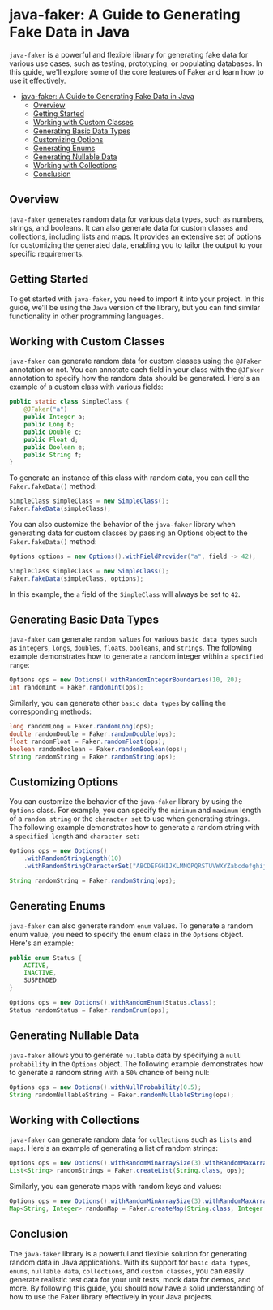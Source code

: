 # java-faker: A Guide to Generating Fake Data in Java

`java-faker` is a powerful and flexible library for generating fake data for various use cases, such as testing, prototyping, or populating databases. In this guide, we'll explore some of the core features of Faker and learn how to use it effectively.

- [java-faker: A Guide to Generating Fake Data in Java](#java-faker-a-guide-to-generating-fake-data-in-java)
  - [Overview](#overview)
  - [Getting Started](#getting-started)
  - [Working with Custom Classes](#working-with-custom-classes)
  - [Generating Basic Data Types](#generating-basic-data-types)
  - [Customizing Options](#customizing-options)
  - [Generating Enums](#generating-enums)
  - [Generating Nullable Data](#generating-nullable-data)
  - [Working with Collections](#working-with-collections)
  - [Conclusion](#conclusion)

## Overview

`java-faker` generates random data for various data types, such as numbers, strings, and booleans. It can also generate data for custom classes and collections, including lists and maps. It provides an extensive set of options for customizing the generated data, enabling you to tailor the output to your specific requirements.

## Getting Started

To get started with `java-faker`, you need to import it into your project. In this guide, we'll be using the `Java` version of the library, but you can find similar functionality in other programming languages.

## Working with Custom Classes

`java-faker` can generate random data for custom classes using the `@JFaker` annotation or not. You can annotate each field in your class with the `@JFaker` annotation to specify how the random data should be generated. Here's an example of a custom class with various fields:

```java
public static class SimpleClass {
    @JFaker("a")
    public Integer a;
    public Long b;
    public Double c;
    public Float d;
    public Boolean e;
    public String f;
}
```

To generate an instance of this class with random data, you can call the `Faker.fakeData()` method:

```java
SimpleClass simpleClass = new SimpleClass();
Faker.fakeData(simpleClass);
```

You can also customize the behavior of the `java-faker` library when generating data for custom classes by passing an Options object to the `Faker.fakeData()` method:

```java
Options options = new Options().withFieldProvider("a", field -> 42);

SimpleClass simpleClass = new SimpleClass();
Faker.fakeData(simpleClass, options);
```

In this example, the `a` field of the `SimpleClass` will always be set to `42`.

## Generating Basic Data Types

`java-faker` can generate `random values` for various `basic data types` such as `integers`, `longs`, `doubles`, `floats`, `booleans`, and `strings`. The following example demonstrates how to generate a random integer within a `specified range`:

```java
Options ops = new Options().withRandomIntegerBoundaries(10, 20);
int randomInt = Faker.randomInt(ops);
```

Similarly, you can generate other `basic data types` by calling the corresponding methods:

```java
long randomLong = Faker.randomLong(ops);
double randomDouble = Faker.randomDouble(ops);
float randomFloat = Faker.randomFloat(ops);
boolean randomBoolean = Faker.randomBoolean(ops);
String randomString = Faker.randomString(ops);
```

## Customizing Options

You can customize the behavior of the `java-faker` library by using the `Options` class. For example, you can specify the `minimum` and `maximum` length of a `random string` or the `character set` to use when generating strings. The following example demonstrates how to generate a random string with a `specified length` and `character set`:


```java
Options ops = new Options()
    .withRandomStringLength(10)
    .withRandomStringCharacterSet("ABCDEFGHIJKLMNOPQRSTUVWXYZabcdefghijklmnopqrstuvwxyz0123456789");

String randomString = Faker.randomString(ops);
```

## Generating Enums

`java-faker` can also generate random `enum` values. To generate a random enum value, you need to specify the enum class in the `Options` object. Here's an example:

```java
public enum Status {
    ACTIVE,
    INACTIVE,
    SUSPENDED
}

Options ops = new Options().withRandomEnum(Status.class);
Status randomStatus = Faker.randomEnum(ops);
```

## Generating Nullable Data

`java-faker` allows you to generate `nullable` data by specifying a `null probability` in the `Options` object. The following example demonstrates how to generate a random string with a `50%` chance of being null:

```java
Options ops = new Options().withNullProbability(0.5);
String randomNullableString = Faker.randomNullableString(ops);
```

## Working with Collections

`java-faker` can generate random data for `collections` such as `lists` and `maps`. Here's an example of generating a list of random strings:

```java
Options ops = new Options().withRandomMinArraySize(3).withRandomMaxArraySize(10);
List<String> randomStrings = Faker.createList(String.class, ops);
```

Similarly, you can generate maps with random keys and values:

```java
Options ops = new Options().withRandomMinArraySize(3).withRandomMaxArraySize(10);
Map<String, Integer> randomMap = Faker.createMap(String.class, Integer.class, ops);
```

## Conclusion

The `java-faker` library is a powerful and flexible solution for generating random data in Java applications. With its support for `basic data types`, `enums`, `nullable data`, `collections`, and `custom classes`, you can easily generate realistic test data for your unit tests, mock data for demos, and more. By following this guide, you should now have a solid understanding of how to use the Faker library effectively in your Java projects.